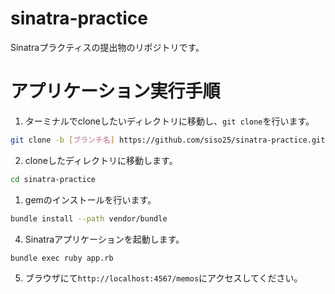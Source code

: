 # sinatra-practice
Sinatraプラクティスの提出物のリポジトリです。

# アプリケーション実行手順
1. ターミナルでcloneしたいディレクトリに移動し、```git clone```を行います。
```bash
git clone -b [ブランチ名] https://github.com/siso25/sinatra-practice.git
```
2. cloneしたディレクトリに移動します。
```bash
cd sinatra-practice
```
1. gemのインストールを行います。
```bash
bundle install --path vendor/bundle
```
4. Sinatraアプリケーションを起動します。
```bash
bundle exec ruby app.rb
```
5. ブラウザにて```http://localhost:4567/memos```にアクセスしてください。
